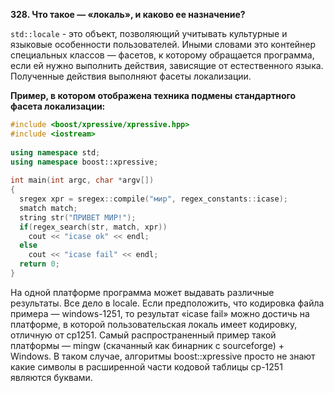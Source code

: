 **328. Что такое — «локаль», и каково ее назначение?**  

```std::locale``` - это объект, позволяющий учитывать культурные и языковые особенности пользователей. Иными словами это контейнер специальных классов — фасетов, к которому обращается программа, если ей нужно выполнить действия, зависящие от естественного языка. Полученные действия выполняют фасеты локализации.  

**Пример, в котором отображена техника подмены стандартного фасета локализации:**
```c++
#include <boost/xpressive/xpressive.hpp>
#include <iostream>
 
using namespace std;
using namespace boost::xpressive;
 
int main(int argc, char *argv[])
{
  sregex xpr = sregex::compile("мир", regex_constants::icase);
  smatch match;
  string str("ПРИВЕТ МИР!");
  if(regex_search(str, match, xpr))
    cout << "icase ok" << endl;
  else
    cout << "icase fail" << endl;
  return 0;
}
```

На одной платформе программа может выдавать различные результаты. Все дело в locale. Если предположить, что кодировка файла примера — windows-1251, то результат «icase fail» можно достичь на платформе, в которой пользовательская локаль имеет кодировку, отличную от cp1251. Самый распространенный пример такой платформы — mingw (скачанный как бинарник с sourceforge) + Windows. В таком случае, алгоритмы boost::xpressive просто не знают какие символы в расширенной части кодовой таблицы cp-1251 являются буквами.
